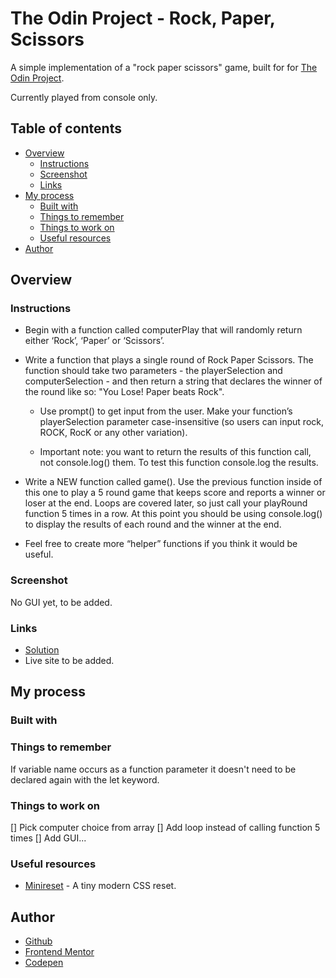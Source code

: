 # The Odin Project - Rock, Paper, Scissors

A simple implementation of a "rock paper scissors" game, built for for [The Odin Project](https://www.theodinproject.com).

Currently played from console only.


## Table of contents

- [Overview](#overview)
  - [Instructions](#instructions)
  - [Screenshot](#screenshot)
  - [Links](#links)
- [My process](#my-process)
  - [Built with](#built-with)
  - [Things to remember](#things-to-remember)
  - [Things to work on](#things-to-work-on)
  - [Useful resources](#useful-resources)
- [Author](#author)

## Overview

### Instructions

- Begin with a function called computerPlay that will randomly return either ‘Rock’, ‘Paper’ or ‘Scissors’.

- Write a function that plays a single round of Rock Paper Scissors. The function should take two parameters - the playerSelection and computerSelection - and then return a string that declares the winner of the round like so: "You Lose! Paper beats Rock".

  - Use prompt() to get input from the user. Make your function’s playerSelection parameter case-insensitive (so users can input rock, ROCK, RocK or any other variation).

  - Important note: you want to return the results of this function call, not console.log() them. To test this function console.log the results.

- Write a NEW function called game(). Use the previous function inside of this one to play a 5 round game that keeps score and reports a winner or loser at the end. Loops are covered later, so just call your playRound function 5 times in a row. At this point you should be using console.log() to display the results of each round and the winner at the end.

- Feel free to create more “helper” functions if you think it would be useful.



### Screenshot

No GUI yet, to be added.

### Links

- [Solution](https://github.com/je-jo/rock-paper-scissors)
- Live site to be added.

## My process

### Built with

### Things to remember

If variable name occurs as a function parameter it doesn't need to be declared again with the let keyword. 

### Things to work on

[] Pick computer choice from array
[] Add loop instead of calling function 5 times
[] Add GUI...

### Useful resources

- [Minireset](https://awesomeopensource.com/project/jgthms/minireset.css?categoryPage=29) - A tiny modern CSS reset. 

## Author

- [Github](https://github.com/je-jo)
- [Frontend Mentor](https://www.frontendmentor.io/profile/je-jo)
- [Codepen](https://codepen.io/je-jo)